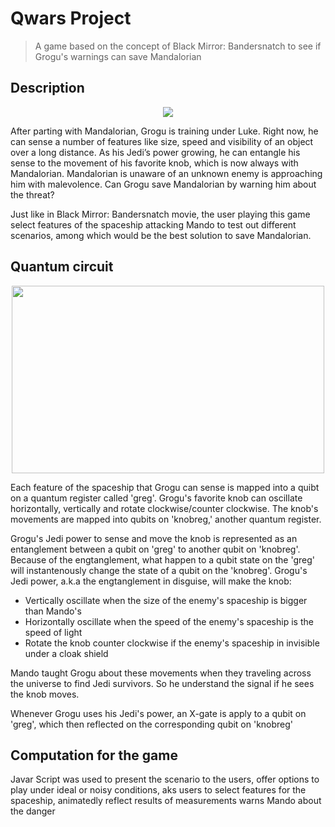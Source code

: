 # Qwars Project

> A game based on the concept of Black Mirror: Bandersnatch to see if Grogu's warnings can save Mandalorian 

## Description

<p align="center">
  <img  src="https://github.com/galeinston/hello-word/blob/aca1472b90ff0c6d2c776d916e90b1ef96b7061e/Screenshot%202023-03-18%20at%204.11.14%20AM.png">
</p>

After parting with Mandalorian, Grogu is training under Luke. Right now, he can sense a number of features like size, speed and visibility of an object over a long distance. As his Jedi’s power growing, he can entangle his sense to the movement of his favorite knob, which is now always with Mandalorian. Mandalorian is unaware of an unknown enemy is approaching him with malevolence. Can Grogu save Mandalorian by warning him about the threat? 

Just like in Black Mirror: Bandersnatch movie, the user playing this game select features of the spaceship attacking Mando to test out different scenarios, among which would be the best solution to save Mandalorian.


## Quantum circuit


<p align="center">
  <img width="500" height="300" src="https://github.com/galeinston/hello-word/blob/2e18c8c1aca2af26f0dd27c5fa11d1d620c15ade/Screenshot%202023-03-18%20at%204.11.42%20AM.png">
</p>



Each feature of the spaceship that Grogu can sense is mapped into a quibt on a quantum register called 'greg'. Grogu's favorite knob can oscillate horizontally, vertically and rotate clockwise/counter clockwise. The knob's movements are mapped into qubits on 'knobreg,' another quantum register.

Grogu's Jedi power to sense and move the knob is represented as an entanglement between a qubit on 'greg' to another qubit on 'knobreg'. Because of the engtanglement, what happen to a qubit state on the 'greg' will instantenously change the state of a qubit on the 'knobreg'. Grogu's Jedi power, a.k.a the engtanglement in disguise, will make the knob:
- Vertically oscillate when the size of the enemy's spaceship is bigger than Mando's
- Horizontally oscillate when the speed of the enemy's spaceship is the speed of light
- Rotate the knob counter clockwise if the enemy's spaceship in invisible under a cloak shield

Mando taught Grogu about these movements when they traveling across the universe to find Jedi survivors. So he understand the signal if he sees the knob moves.

Whenever Grogu uses his Jedi's power, an X-gate is apply to a qubit on 'greg', which then reflected on the corresponding qubit on 'knobreg'

## Computation for the game
Javar Script was used to present the scenario to the users, offer options to play under ideal or noisy conditions, aks users to select features for the spaceship, animatedly reflect results of measurements warns Mando about the danger



